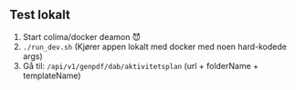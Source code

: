 ## Test lokalt

1. Start colima/docker deamon 😈
2. ``./run_dev.sh`` (Kjører appen lokalt med docker med noen hard-kodede args)
3. Gå til: `/api/v1/genpdf/dab/aktivitetsplan`  (url + folderName + templateName)